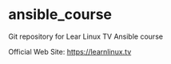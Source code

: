 # ansible_course
Git repository for Lear Linux TV Ansible course

Official Web Site: https://learnlinux.tv
